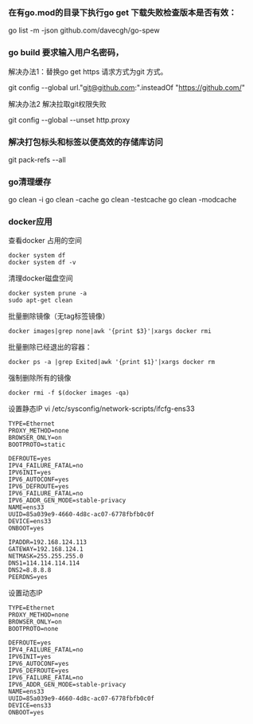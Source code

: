 
### 在有go.mod的目录下执行go get 下载失败检查版本是否有效：

go list -m -json github.com/davecgh/go-spew


###  go build 要求输入用户名密码，

解决办法1：替换go get https 请求方式为git 方式。

git config --global url."git@github.com:".insteadOf "https://github.com/"


解决办法2 解决拉取git权限失败

git config --global --unset http.proxy


### 解决打包标头和标签以便高效的存储库访问
git pack-refs --all


### go清理缓存
go clean -i
go clean -cache
go clean -testcache
go clean -modcache


### docker应用

查看docker 占用的空间

```
docker system df
docker system df -v
```

清理docker磁盘空间
```
docker system prune -a
sudo apt-get clean
```

批量删除镜像（无tag标签镜像）
```
docker images|grep none|awk '{print $3}'|xargs docker rmi
```

批量删除已经退出的容器：
``` 
docker ps -a |grep Exited|awk '{print $1}'|xargs docker rm
```

强制删除所有的镜像
``` 
docker rmi -f $(docker images -qa)
```


设置静态IP
vi /etc/sysconfig/network-scripts/ifcfg-ens33
```
TYPE=Ethernet
PROXY_METHOD=none
BROWSER_ONLY=on
BOOTPROTO=static

DEFROUTE=yes
IPV4_FAILURE_FATAL=no
IPV6INIT=yes
IPV6_AUTOCONF=yes
IPV6_DEFROUTE=yes
IPV6_FAILURE_FATAL=no
IPV6_ADDR_GEN_MODE=stable-privacy
NAME=ens33
UUID=85a039e9-4660-4d8c-ac07-6778fbfb0c0f
DEVICE=ens33
ONBOOT=yes

IPADDR=192.168.124.113
GATEWAY=192.168.124.1
NETMASK=255.255.255.0
DNS1=114.114.114.114
DNS2=8.8.8.8
PEERDNS=yes
```

设置动态IP

```
TYPE=Ethernet
PROXY_METHOD=none
BROWSER_ONLY=on
BOOTPROTO=none

DEFROUTE=yes
IPV4_FAILURE_FATAL=no
IPV6INIT=yes
IPV6_AUTOCONF=yes
IPV6_DEFROUTE=yes
IPV6_FAILURE_FATAL=no
IPV6_ADDR_GEN_MODE=stable-privacy
NAME=ens33
UUID=85a039e9-4660-4d8c-ac07-6778fbfb0c0f
DEVICE=ens33
ONBOOT=yes
```


 
